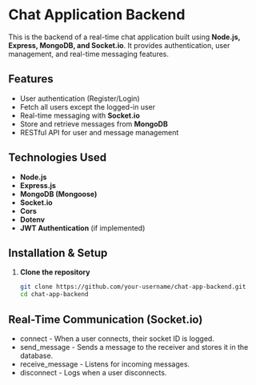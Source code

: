 # Chat Application Backend

This is the backend of a real-time chat application built using **Node.js, Express, MongoDB, and Socket.io**. It provides authentication, user management, and real-time messaging features.

## Features
- User authentication (Register/Login)
- Fetch all users except the logged-in user
- Real-time messaging with **Socket.io**
- Store and retrieve messages from **MongoDB**
- RESTful API for user and message management

## Technologies Used
- **Node.js**
- **Express.js**
- **MongoDB (Mongoose)**
- **Socket.io**
- **Cors**
- **Dotenv**
- **JWT Authentication** (if implemented)

## Installation & Setup

1. **Clone the repository**
   ```sh
   git clone https://github.com/your-username/chat-app-backend.git
   cd chat-app-backend
## Real-Time Communication (Socket.io)
- connect - When a user connects, their socket ID is logged.
- send_message - Sends a message to the receiver and stores it in the database.
- receive_message - Listens for incoming messages.
- disconnect - Logs when a user disconnects.

